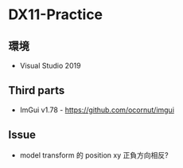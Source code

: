 # DX11-Practice

## 環境
* Visual Studio 2019

## Third parts
* ImGui v1.78 - https://github.com/ocornut/imgui

## Issue
* model transform 的 position xy 正負方向相反?